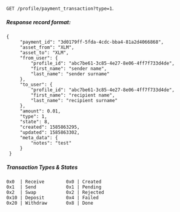 `GET /profile/payment_transaction?type=1`.

##### Response record format:

    {
         "payment_id": "3d0179ff-5fda-4cdc-bba4-81a2d4066868",
         "asset_from": "XLM",
         "asset_to": "XLM",
         "from_user": {
             "profile_id": "abc7be61-3c85-4e27-8e06-4ff7f733d4de",
             "first_name": "sender name",
             "last_name": "sender surname"
         },
         "to_user": {
             "profile_id": "abc7be61-3c85-4e27-8e06-4ff7f733d4de",
             "first_name": "recipient name",
             "last_name": "recipient surname"
         },
         "amount": 0.01,
         "type": 1,
         "state": 8,
         "created": 1585863295,
         "updated": 1585863302,
         "meta_data": {
             "notes": "test"
         }
     }

##### Transaction Types & States
    0x0  | Receive        0x0 | Created
    0x1  | Send           0x1 | Pending
    0x2  | Swap           0x2 | Rejected
    0x10 | Deposit        0x4 | Failed
    0x20 | Withdraw       0x8 | Done
